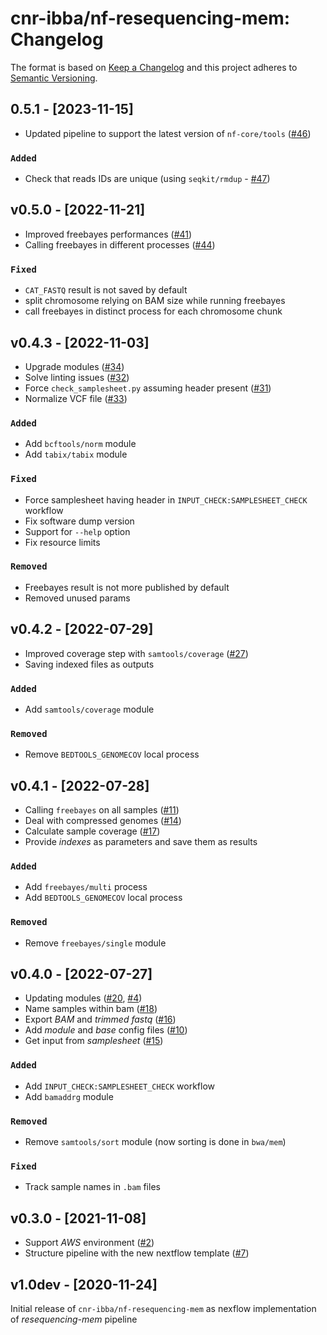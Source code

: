 # cnr-ibba/nf-resequencing-mem: Changelog

The format is based on [Keep a Changelog](https://keepachangelog.com/en/1.0.0/)
and this project adheres to [Semantic Versioning](https://semver.org/spec/v2.0.0.html).

## 0.5.1 - [2023-11-15]

- Updated pipeline to support the latest version of `nf-core/tools` ([#46](https://github.com/cnr-ibba/nf-resequencing-mem/issues/46))

### `Added`

- Check that reads IDs are unique (using `seqkit/rmdup` - [#47](https://github.com/cnr-ibba/nf-resequencing-mem/issues/47))

## v0.5.0 - [2022-11-21]

- Improved freebayes performances ([#41](https://github.com/cnr-ibba/nf-resequencing-mem/issues/41))
- Calling freebayes in different processes ([#44](https://github.com/cnr-ibba/nf-resequencing-mem/issues/44))

### `Fixed`

- `CAT_FASTQ` result is not saved by default
- split chromosome relying on BAM size while running freebayes
- call freebayes in distinct process for each chromosome chunk

## v0.4.3 - [2022-11-03]

- Upgrade modules ([#34](https://github.com/cnr-ibba/nf-resequencing-mem/issues/34))
- Solve linting issues ([#32](https://github.com/cnr-ibba/nf-resequencing-mem/issues/27))
- Force `check_samplesheet.py` assuming header present ([#31](https://github.com/cnr-ibba/nf-resequencing-mem/issues/31))
- Normalize VCF file ([#33](https://github.com/cnr-ibba/nf-resequencing-mem/issues/33))

### `Added`

- Add `bcftools/norm` module
- Add `tabix/tabix` module

### `Fixed`

- Force samplesheet having header in `INPUT_CHECK:SAMPLESHEET_CHECK` workflow
- Fix software dump version
- Support for `--help` option
- Fix resource limits

### `Removed`

- Freebayes result is not more published by default
- Removed unused params

## v0.4.2 - [2022-07-29]

- Improved coverage step with `samtools/coverage` ([#27](https://github.com/cnr-ibba/nf-resequencing-mem/issues/27))
- Saving indexed files as outputs

### `Added`

- Add `samtools/coverage` module

### `Removed`

- Remove `BEDTOOLS_GENOMECOV` local process

## v0.4.1 - [2022-07-28]

- Calling `freebayes` on all samples ([#11](https://github.com/cnr-ibba/nf-resequencing-mem/issues/11))
- Deal with compressed genomes ([#14](https://github.com/cnr-ibba/nf-resequencing-mem/issues/14))
- Calculate sample coverage ([#17](https://github.com/cnr-ibba/nf-resequencing-mem/issues/17))
- Provide _indexes_ as parameters and save them as results

### `Added`

- Add `freebayes/multi` process
- Add `BEDTOOLS_GENOMECOV` local process

### `Removed`

- Remove `freebayes/single` module

## v0.4.0 - [2022-07-27]

- Updating modules ([#20](https://github.com/cnr-ibba/nf-resequencing-mem/issues/20), [#4](https://github.com/cnr-ibba/nf-resequencing-mem/issues/4))
- Name samples within bam ([#18](https://github.com/cnr-ibba/nf-resequencing-mem/issues/18))
- Export _BAM_ and _trimmed fastq_ ([#16](https://github.com/cnr-ibba/nf-resequencing-mem/issues/16))
- Add _module_ and _base_ config files ([#10](https://github.com/cnr-ibba/nf-resequencing-mem/issues/10))
- Get input from _samplesheet_ ([#15](https://github.com/cnr-ibba/nf-resequencing-mem/issues/15))

### `Added`

- Add `INPUT_CHECK:SAMPLESHEET_CHECK` workflow
- Add `bamaddrg` module

### `Removed`

- Remove `samtools/sort` module (now sorting is done in `bwa/mem`)

### `Fixed`

- Track sample names in `.bam` files

## v0.3.0 - [2021-11-08]

- Support _AWS_ environment ([#2](https://github.com/cnr-ibba/nf-resequencing-mem/issues/2))
- Structure pipeline with the new nextflow template ([#7](https://github.com/cnr-ibba/nf-resequencing-mem/issues/7))

## v1.0dev - [2020-11-24]

Initial release of `cnr-ibba/nf-resequencing-mem` as nexflow implementation of
_resequencing-mem_ pipeline
